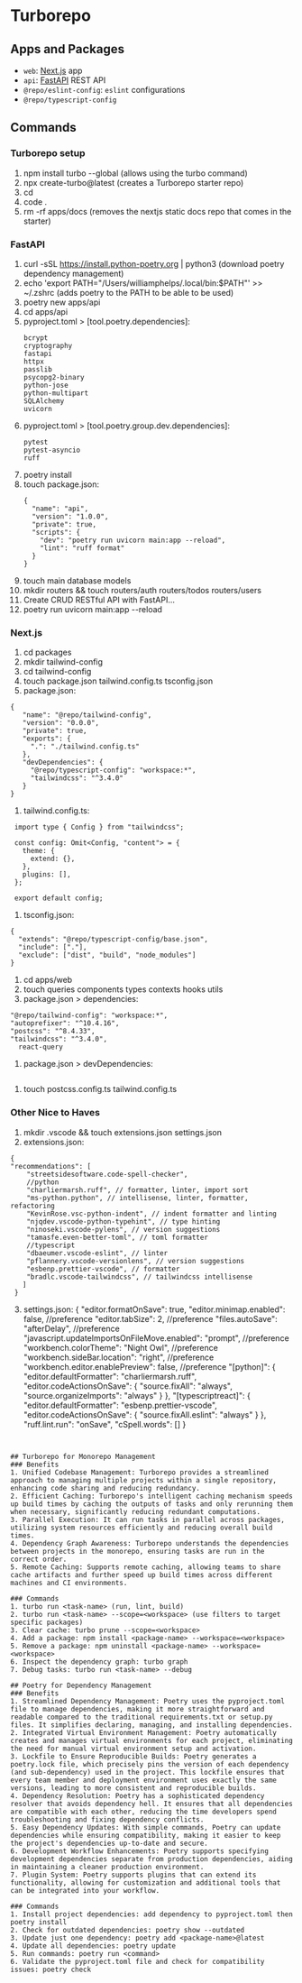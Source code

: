 # Turborepo

## Apps and Packages

- `web`: [Next.js](https://nextjs.org/) app
- `api`: [FastAPI](https://fastapi.tiangolo.com/) REST API
- `@repo/eslint-config`: `eslint` configurations
- `@repo/typescript-config`

## Commands

### Turborepo setup

1. npm install turbo --global (allows using the turbo command)
2. npx create-turbo@latest <project-name> (creates a Turborepo starter repo)
3. cd <project-name>
4. code .
5. rm -rf apps/docs (removes the nextjs static docs repo that comes in the starter)

### FastAPI

1. curl -sSL https://install.python-poetry.org | python3 (download poetry dependency management)
2. echo 'export PATH="/Users/williamphelps/.local/bin:$PATH"' >> ~/.zshrc (adds poetry to the PATH to be able to be used)
3. poetry new apps/api
4. cd apps/api
5. pyproject.toml > [tool.poetry.dependencies]:
   ```
   bcrypt
   cryptography
   fastapi
   httpx
   passlib
   psycopg2-binary
   python-jose
   python-multipart
   SQLAlchemy
   uvicorn
   ```
6. pyproject.toml > [tool.poetry.group.dev.dependencies]:
   ```
   pytest
   pytest-asyncio
   ruff
   ```
7. poetry install
8. touch package.json:
   ```
   {
     "name": "api",
     "version": "1.0.0",
     "private": true,
     "scripts": {
       "dev": "poetry run uvicorn main:app --reload",
       "lint": "ruff format"
     }
   }
   ```
9. touch main database models
10. mkdir routers && touch routers/auth routers/todos routers/users
11. Create CRUD RESTful API with FastAPI...
12. poetry run uvicorn main:app --reload

### Next.js

1. cd packages
2. mkdir tailwind-config
3. cd tailwind-config
4. touch package.json tailwind.config.ts tsconfig.json
5. package.json:

```
{
   "name": "@repo/tailwind-config",
   "version": "0.0.0",
   "private": true,
   "exports": {
     ".": "./tailwind.config.ts"
   },
   "devDependencies": {
     "@repo/typescript-config": "workspace:*",
     "tailwindcss": "^3.4.0"
   }
}
```

1. tailwind.config.ts:

```
 import type { Config } from "tailwindcss";

 const config: Omit<Config, "content"> = {
   theme: {
     extend: {},
   },
   plugins: [],
 };

 export default config;
```

1. tsconfig.json:

```
{
  "extends": "@repo/typescript-config/base.json",
  "include": ["."],
  "exclude": ["dist", "build", "node_modules"]
}
```

1. cd apps/web
2. touch queries components types contexts hooks utils
3. package.json > dependencies:

```
"@repo/tailwind-config": "workspace:*",
"autoprefixer": "^10.4.16",
"postcss": "^8.4.33",
"tailwindcss": "^3.4.0",
  react-query
```

1. package.json > devDependencies:

```

```

1.  touch postcss.config.ts tailwind.config.ts

### Other Nice to Haves

1. mkdir .vscode && touch extensions.json settings.json
2. extensions.json:

```
{
"recommendations": [
    "streetsidesoftware.code-spell-checker",
    //python
    "charliermarsh.ruff", // formatter, linter, import sort
    "ms-python.python", // intellisense, linter, formatter, refactoring
    "KevinRose.vsc-python-indent", // indent formatter and linting
    "njqdev.vscode-python-typehint", // type hinting
    "ninoseki.vscode-pylens", // version suggestions
    "tamasfe.even-better-toml", // toml formatter
    //typescript
    "dbaeumer.vscode-eslint", // linter
    "pflannery.vscode-versionlens", // version suggestions
    "esbenp.prettier-vscode", // formatter
    "bradlc.vscode-tailwindcss", // tailwindcss intellisense
   ]
 }
```

3. settings.json:
   {
   "editor.formatOnSave": true,
   "editor.minimap.enabled": false, //preference
   "editor.tabSize": 2, //preference
   "files.autoSave": "afterDelay", //preference
   "javascript.updateImportsOnFileMove.enabled": "prompt", //preference
   "workbench.colorTheme": "Night Owl", //preference
   "workbench.sideBar.location": "right", //preference
   "workbench.editor.enablePreview": false, //preference
   "[python]": {
   "editor.defaultFormatter": "charliermarsh.ruff",
   "editor.codeActionsOnSave": {
   "source.fixAll": "always",
   "source.organizeImports": "always"
   }
   },
   "[typescriptreact]": {
   "editor.defaultFormatter": "esbenp.prettier-vscode",
   "editor.codeActionsOnSave": {
   "source.fixAll.eslint": "always"
   }
   },
   "ruff.lint.run": "onSave",
   "cSpell.words": []
   }

```


## Turborepo for Monorepo Management
### Benefits
1. Unified Codebase Management: Turborepo provides a streamlined approach to managing multiple projects within a single repository, enhancing code sharing and reducing redundancy.
2. Efficient Caching: Turborepo's intelligent caching mechanism speeds up build times by caching the outputs of tasks and only rerunning them when necessary, significantly reducing redundant computations.
3. Parallel Execution: It can run tasks in parallel across packages, utilizing system resources efficiently and reducing overall build times.
4. Dependency Graph Awareness: Turborepo understands the dependencies between projects in the monorepo, ensuring tasks are run in the correct order.
5. Remote Caching: Supports remote caching, allowing teams to share cache artifacts and further speed up build times across different machines and CI environments.

### Commands
1. turbo run <task-name> (run, lint, build)
2. turbo run <task-name> --scope=<workspace> (use filters to target specific packages)
3. Clear cache: turbo prune --scope=<workspace>
4. Add a package: npm install <package-name> --workspace=<workspace>
5. Remove a package: npm uninstall <package-name> --workspace=<workspace>
6. Inspect the dependency graph: turbo graph
7. Debug tasks: turbo run <task-name> --debug

## Poetry for Dependency Management
### Benefits
1. Streamlined Dependency Management: Poetry uses the pyproject.toml file to manage dependencies, making it more straightforward and readable compared to the traditional requirements.txt or setup.py files. It simplifies declaring, managing, and installing dependencies.
2. Integrated Virtual Environment Management: Poetry automatically creates and manages virtual environments for each project, eliminating the need for manual virtual environment setup and activation.
3. Lockfile to Ensure Reproducible Builds: Poetry generates a poetry.lock file, which precisely pins the version of each dependency (and sub-dependency) used in the project. This lockfile ensures that every team member and deployment environment uses exactly the same versions, leading to more consistent and reproducible builds.
4. Dependency Resolution: Poetry has a sophisticated dependency resolver that avoids dependency hell. It ensures that all dependencies are compatible with each other, reducing the time developers spend troubleshooting and fixing dependency conflicts.
5. Easy Dependency Updates: With simple commands, Poetry can update dependencies while ensuring compatibility, making it easier to keep the project's dependencies up-to-date and secure.
6. Development Workflow Enhancements: Poetry supports specifying development dependencies separate from production dependencies, aiding in maintaining a cleaner production environment.
7. Plugin System: Poetry supports plugins that can extend its functionality, allowing for customization and additional tools that can be integrated into your workflow.

### Commands
1. Install project dependencies: add dependency to pyproject.toml then poetry install
2. Check for outdated dependencies: poetry show --outdated
3. Update just one dependency: poetry add <package-name>@latest
4. Update all dependencies: poetry update
5. Run commands: poetry run <command>
6. Validate the pyproject.toml file and check for compatibility issues: poetry check

```
